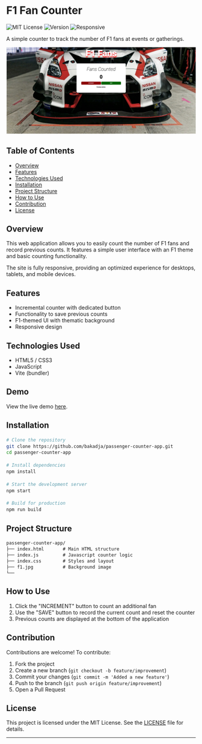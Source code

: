 # F1 Fan Counter

![MIT License](https://img.shields.io/badge/license-MIT-green) ![Version](https://img.shields.io/badge/version-1.0.0-blue) ![Responsive](https://img.shields.io/badge/responsive-mobile%20%7C%20tablet-orange)

A simple counter to track the number of F1 fans at events or gatherings.

![Website Preview](preview.jpeg)

## Table of Contents

- [Overview](#overview)
- [Features](#features)
- [Technologies Used](#technologies-used)
- [Installation](#installation)
- [Project Structure](#project-structure)
- [How to Use](#how-to-use)
- [Contribution](#contribution)
- [License](#license)

## Overview

This web application allows you to easily count the number of F1 fans and record previous counts. It features a simple user interface with an F1 theme and basic counting functionality.

The site is fully responsive, providing an optimized experience for desktops, tablets, and mobile devices.

## Features

- Incremental counter with dedicated button
- Functionality to save previous counts
- F1-themed UI with thematic background
- Responsive design

## Technologies Used

- HTML5 / CSS3
- JavaScript
- Vite (bundler)


## Demo

View the live demo [here](https://hometown.kevinngongang.dev/).

## Installation

```bash
# Clone the repository
git clone https://github.com/bakadja/passenger-counter-app.git
cd passenger-counter-app

# Install dependencies
npm install

# Start the development server
npm start

# Build for production
npm run build
```

## Project Structure

```
passenger-counter-app/
├── index.html       # Main HTML structure 
├── index.js         # Javascript counter logic
├── index.css        # Styles and layout
├── f1.jpg           # Background image
└── 
```

## How to Use

1. Click the "INCREMENT" button to count an additional fan
2. Use the "SAVE" button to record the current count and reset the counter
3. Previous counts are displayed at the bottom of the application


## Contribution

Contributions are welcome! To contribute:
1. Fork the project
2. Create a new branch (`git checkout -b feature/improvement`)
3. Commit your changes (`git commit -m 'Added a new feature'`)
4. Push to the branch (`git push origin feature/improvement`)
5. Open a Pull Request

## License

This project is licensed under the MIT License. See the [LICENSE](LICENSE) file for details.

---

